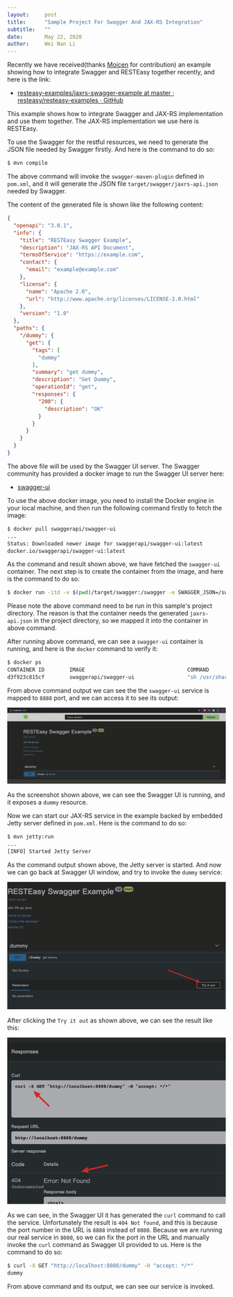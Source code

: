 ```yaml
---
layout:     post
title:      "Sample Project For Swagger And JAX-RS Integration"
subtitle:   ""
date:       May 22, 2020
author:     Wei Nan Li
---
```


Recently we have received(thanks [Moicen](https://github.com/moicen) for contribution) an example showing how to integrate Swagger and RESTEasy together recently, and here is the link:

* [resteasy-examples/jaxrs-swagger-example at master · resteasy/resteasy-examples · GitHub](https://github.com/resteasy/resteasy-examples/tree/master/jaxrs-swagger-example)

This example shows how to integrate Swagger and JAX-RS implementation and use them together. The JAX-RS implementation we use here is RESTEasy.

To use the Swagger for the restful resources, we need to generate the JSON file needed by Swagger firstly. And here is the command to do so:

```bash
$ mvn compile
```

The above command will invoke the `swagger-maven-plugin` defined in `pom.xml`, and it will generate the JSON file `target/swagger/jaxrs-api.json` needed by Swagger.

The content of the generated file is shown like the following content:

```json
{
  "openapi": "3.0.1",
  "info": {
    "title": "RESTEasy Swagger Example",
    "description": "JAX-RS API Document",
    "termsOfService": "https://example.com",
    "contact": {
      "email": "example@example.com"
    },
    "license": {
      "name": "Apache 2.0",
      "url": "http://www.apache.org/licenses/LICENSE-2.0.html"
    },
    "version": "1.0"
  },
  "paths": {
    "/dummy": {
      "get": {
        "tags": [
          "dummy"
        ],
        "summary": "get dummy",
        "description": "Get Dummy",
        "operationId": "get",
        "responses": {
          "200": {
            "description": "OK"
          }
        }
      }
    }
  }
}
```

The above file will be used by the Swagger UI server. The Swagger community has provided a docker image to run the Swagger UI server here:

* [swagger-ui](https://hub.docker.com/r/swaggerapi/swagger-ui/)

To use the above docker image, you need to install the Docker engine in your local machine, and then run the following command firstly to fetch the image:

```bash
$ docker pull swaggerapi/swagger-ui
...
Status: Downloaded newer image for swaggerapi/swagger-ui:latest
docker.io/swaggerapi/swagger-ui:latest
```

As the command and result shown above, we have fetched the `swagger-ui` container. The next step is to create the container from the image, and here is the command to do so:

```bash
$ docker run -itd -v $(pwd)/target/swagger:/swagger -e SWAGGER_JSON=/swagger/jaxrs-api.json -p 8888:8080 swaggerapi/swagger-ui
```

Please note the above command need to be run in this sample's project directory. The reason is that the container needs the generated `jaxrs-api.json` in the project directory, so we mapped it into the container in above command.

After running above command, we can see a `swagger-ui` container is running, and here is the `docker` command to verify it:

```bash
$ docker ps
CONTAINER ID        IMAGE                                 COMMAND                  CREATED             STATUS              PORTS                            NAMES
d3f923c815cf        swaggerapi/swagger-ui                 "sh /usr/share/nginx…"   14 seconds ago      Up 13 seconds       80/tcp, 0.0.0.0:8888->8080/tcp   exciting_ellis
```

From above command output we can see the the `swagger-ui` service is mapped to `8888` port, and we can access it to see its output:

![](/img/blog/20200522/1.png)

As the screenshot shown above, we can see the Swagger UI is running, and it exposes a `dummy` resource. 

Now we can start our JAX-RS service in the example backed by embedded Jetty server defined in `pom.xml`. Here is the command to do so:

```bash
$ mvn jetty:run
...
[INFO] Started Jetty Server
```

As the command output shown above, the Jetty server is started. And now we can go back at Swagger UI window, and try to invoke the `dummy` service:

![](/img/blog/20200522/2.png)

After clicking the `Try it out` as shown above, we can see the result like this:

![](/img/blog/20200522/3.png)

As we can see, in the Swagger UI it has generated the `curl` command to call the service. Unfortunately the result is `404 Not found`, and this is because the port number in the URL is `8888` instead of `8080`. Because we are running our real service in `8080`, so we can fix the port in the URL and manually invoke the `curl` command as Swagger UI provided to us. Here is the command to do so:

```bash
$ curl -X GET "http://localhost:8080/dummy" -H "accept: */*"
dummy
```

From above command and its output, we can see our service is invoked.


